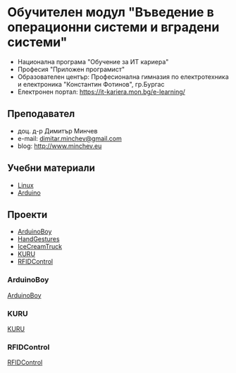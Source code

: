 # Обучителен модул "Въведение в операционни системи и вградени системи"
- Национална програма "Обучение за ИТ кариера"
- Професия "Приложен програмист" 
- Образователен център: Професионална гимназия по електротехника и електроника "Константин Фотинов", гр.Бургас  
- Електронен портал: https://it-kariera.mon.bg/e-learning/

## Преподавател
- доц. д-р Димитър Минчев
- e-mail: dimitar.minchev@gmail.com 
- blog: http://www.minchev.eu

## Учебни материали
- [Linux](Linux)
- [Arduino](Arduino)

## Проекти
- [ArduinoBoy](Projects/ArduinoBoy)
- [HandGestures](Projects/HandGestures)
- [IceCreamTruck](Projects/IceCreamTruck)
- [KURU](Projects/KURU)
- [RFIDControl](Projects/RFIDControl)

### ArduinoBoy
[ArduinoBoy](Projects/ArduinoBoy/ArduinoBoy.jpg)

### KURU
[KURU](Projects/KURU/KURU.jpg)

### RFIDControl
[RFIDControl](Projects/RFIDControl/RFIDControl.jpg)

